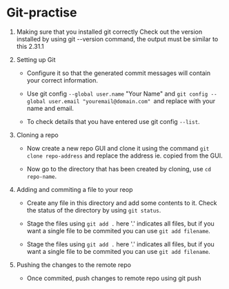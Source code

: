 # Git-practise

1. Making sure that you installed git correctly
        Check out the version installed by using git --version command, the output must be similar to this 2.31.1
        
2. Setting up Git
    
    - Configure it so that the generated commit messages will contain your correct information.
   
    - Use git config `--global user.name` "Your Name" and `git config --global user.email "youremail@domain.com" `and replace with your name and email.
   
    - To check details that you have entered use git config `--list`.


3. Cloning a repo
 
   - Now create a new repo GUI and clone it using the command `git clone repo-address` and replace the address ie. copied from the GUI.

   - Now go to the directory that has been created by cloning, use `cd repo-name`.


4. Adding and commiting a file to your reop

   - Create any file in this directory and add some contents to it. Check the status of the directory by using `git status`.
   
   - Stage the files using `git add .` here '.' indicates all files, but if you want a single file to be commited you can use `git add filename`.

   - Stage the files using `git add .` here '.' indicates all files, but if you want a single file to be commited you can use `git add filename`.


5. Pushing the changes to the remote repo
 
    - Once commited, push changes to remote repo using git push
    
    
